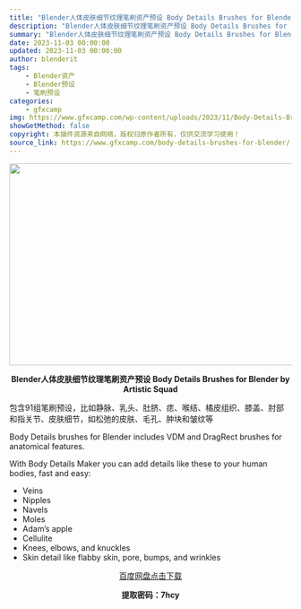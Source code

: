 ```yaml
---
title: "Blender人体皮肤细节纹理笔刷资产预设 Body Details Brushes for Blender by Artistic Squad"
description: "Blender人体皮肤细节纹理笔刷资产预设 Body Details Brushes for Blender by Artistic Squad 包含91组笔刷预设，比如静脉、乳头、肚脐、痣、喉结、橘..."
summary: "Blender人体皮肤细节纹理笔刷资产预设 Body Details Brushes for Blender by Artistic Squad 包含91组笔刷预设，比如静脉、乳头、肚脐、痣、喉结、橘..."
date: 2023-11-03 00:00:00
updated: 2023-11-03 00:00:00
author: blenderit
tags: 
    - Blender资产
    - Blender预设
    - 笔刷预设
categories:
    - gfxcamp
img: https://www.gfxcamp.com/wp-content/uploads/2023/11/Body-Details-Brushes-for-Blender-by-Artistic-Squad.jpg
showGetMethod: false
copyright: 本插件资源来自网络，版权归原作者所有，仅供交流学习使用！
source_link: https://www.gfxcamp.com/body-details-brushes-for-blender/
---
```

<div><p><img decoding="async" class="aligncenter size-full wp-image-116205" src="https://www.gfxcamp.com/wp-content/uploads/2023/11/Body-Details-Brushes-for-Blender-by-Artistic-Squad.jpg" data-src="https://www.gfxcamp.com/wp-content/uploads/2023/11/Body-Details-Brushes-for-Blender-by-Artistic-Squad.jpg" alt="" width="640" height="360" data-srcset="https://www.gfxcamp.com/wp-content/uploads/2023/11/Body-Details-Brushes-for-Blender-by-Artistic-Squad.jpg 640w, https://www.gfxcamp.com/wp-content/uploads/2023/11/Body-Details-Brushes-for-Blender-by-Artistic-Squad-150x84.jpg 150w" data-sizes="(max-width: 640px) 100vw, 640px"></p><p style="text-align: center;"><strong>Blender人体皮肤细节纹理笔刷资产预设 Body Details Brushes for Blender by Artistic Squad</strong></p><p>包含91组笔刷预设，比如静脉、乳头、肚脐、痣、喉结、橘皮组织、膝盖、肘部和指关节、皮肤细节，如松弛的皮肤、毛孔、肿块和皱纹等</p><p>Body Details brushes for Blender includes VDM and DragRect brushes for anatomical features.</p><p>With Body Details Maker you can add details like these to your human bodies, fast and easy:</p><ul>
<li>Veins</li>
<li>Nipples</li>
<li>Navels</li>
<li>Moles</li>
<li>Adam’s apple</li>
<li>Cellulite</li>
<li>Knees, elbows, and knuckles</li>
<li>Skin detail like flabby skin, pore, bumps, and wrinkles</li>
</ul><p style="text-align: center;"><a class="maxbutton-3 maxbutton maxbutton-baidu" target="_blank" rel="noopener" href="https://pan.baidu.com/s/1CuGAoR575djnf1JYWGRkvA?pwd=7hcy"><span class="mb-text">百度网盘点击下载</span></a></p><p style="text-align: center;"><strong>提取密码：7hcy</strong></p></div>